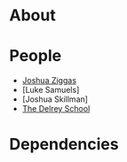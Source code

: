 # About

# People

- [Joshua Ziggas](https://goo.gl/FTF4J)
- [Luke Samuels]
- [Joshua Skillman]
- [The Delrey School](http://www.delreyschool.org/)

# Dependencies